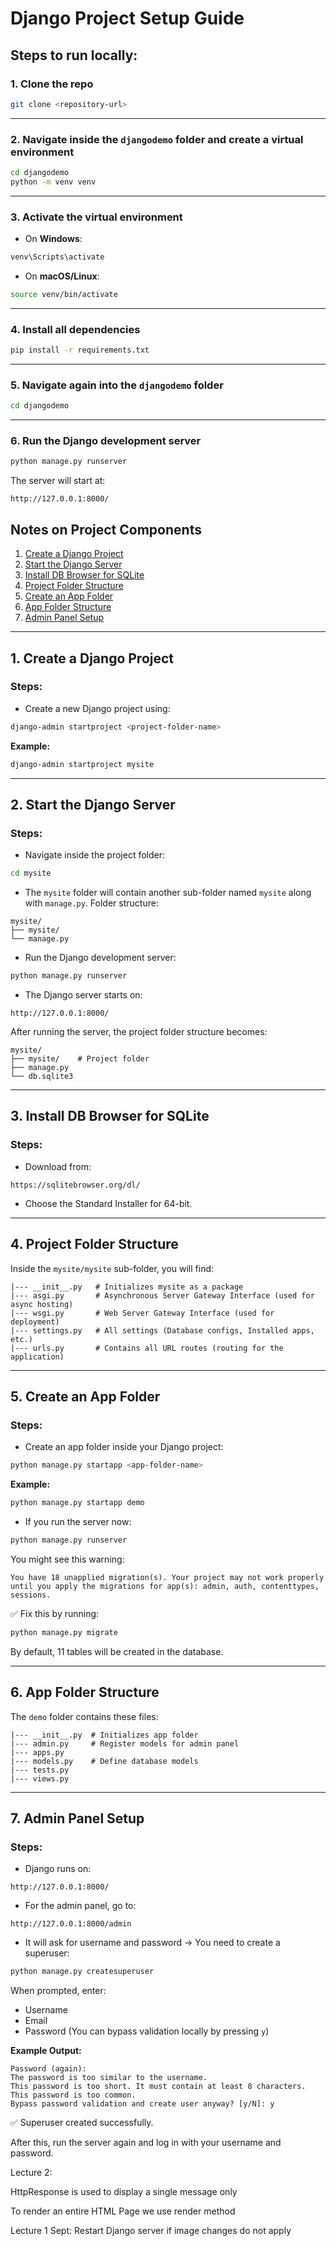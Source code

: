 # Django Project Setup Guide

## Steps to run locally:

### 1. Clone the repo

```bash
git clone <repository-url>
```

---

### 2. Navigate inside the `djangodemo` folder and create a virtual environment

```bash
cd djangodemo
python -m venv venv
```

---

### 3. Activate the virtual environment

- On **Windows**:

```bash
venv\Scripts\activate
```

- On **macOS/Linux**:

```bash
source venv/bin/activate
```

---

### 4. Install all dependencies

```bash
pip install -r requirements.txt
```

---

### 5. Navigate again into the `djangodemo` folder

```bash
cd djangodemo
```

---

### 6. Run the Django development server

```bash
python manage.py runserver
```

The server will start at:

```
http://127.0.0.1:8000/
```

## Notes on Project Components

1. [Create a Django Project](#1-create-a-django-project)
2. [Start the Django Server](#2-start-the-django-server)
3. [Install DB Browser for SQLite](#3-install-db-browser-for-sqlite)
4. [Project Folder Structure](#4-project-folder-structure)
5. [Create an App Folder](#5-create-an-app-folder)
6. [App Folder Structure](#6-app-folder-structure)
7. [Admin Panel Setup](#7-admin-panel-setup)

---

## 1. Create a Django Project

### Steps:

- Create a new Django project using:

```bash
django-admin startproject <project-folder-name>
```

**Example:**

```bash
django-admin startproject mysite
```

---

## 2. Start the Django Server

### Steps:

- Navigate inside the project folder:

```bash
cd mysite
```

- The `mysite` folder will contain another sub-folder named `mysite` along with `manage.py`.
  Folder structure:

```plaintext
mysite/
├── mysite/
└── manage.py
```

- Run the Django development server:

```bash
python manage.py runserver
```

- The Django server starts on:

```
http://127.0.0.1:8000/
```

After running the server, the project folder structure becomes:

```plaintext
mysite/
├── mysite/    # Project folder
├── manage.py
└── db.sqlite3
```

---

## 3. Install DB Browser for SQLite

### Steps:

- Download from:

```
https://sqlitebrowser.org/dl/
```

- Choose the Standard Installer for 64-bit.

---

## 4. Project Folder Structure

Inside the `mysite/mysite` sub-folder, you will find:

```plaintext
|--- __init__.py   # Initializes mysite as a package
|--- asgi.py       # Asynchronous Server Gateway Interface (used for async hosting)
|--- wsgi.py       # Web Server Gateway Interface (used for deployment)
|--- settings.py   # All settings (Database configs, Installed apps, etc.)
|--- urls.py       # Contains all URL routes (routing for the application)
```

---

## 5. Create an App Folder

### Steps:

- Create an app folder inside your Django project:

```bash
python manage.py startapp <app-folder-name>
```

**Example:**

```bash
python manage.py startapp demo
```

- If you run the server now:

```bash
python manage.py runserver
```

You might see this warning:

```plaintext
You have 18 unapplied migration(s). Your project may not work properly until you apply the migrations for app(s): admin, auth, contenttypes, sessions.
```

✅ Fix this by running:

```bash
python manage.py migrate
```

By default, 11 tables will be created in the database.

---

## 6. App Folder Structure

The `demo` folder contains these files:

```plaintext
|--- __init__.py  # Initializes app folder
|--- admin.py     # Register models for admin panel
|--- apps.py
|--- models.py    # Define database models
|--- tests.py
|--- views.py
```

---

## 7. Admin Panel Setup

### Steps:

- Django runs on:

```
http://127.0.0.1:8000/
```

- For the admin panel, go to:

```
http://127.0.0.1:8000/admin
```

- It will ask for username and password → You need to create a superuser:

```bash
python manage.py createsuperuser
```

When prompted, enter:

- Username
- Email
- Password (You can bypass validation locally by pressing `y`)

**Example Output:**

```plaintext
Password (again):
The password is too similar to the username.
This password is too short. It must contain at least 8 characters.
This password is too common.
Bypass password validation and create user anyway? [y/N]: y
```

✅ Superuser created successfully.

After this, run the server again and log in with your username and password.

Lecture 2:

HttpResponse is used to display a single message only

To render an entire HTML Page we use render method

Lecture 1 Sept:
Restart Django server if image changes do not apply